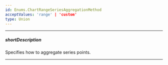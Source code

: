 ```yaml
---
id: Enums.ChartRangeSeriesAggregationMethod
acceptValues: 'range' | 'custom'
type: Union
---
```

---
##### shortDescription
Specifies how to aggregate series points.

---
